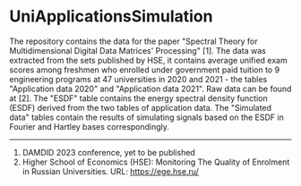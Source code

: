 # UniApplicationsSimulation
The repository contains the data for the paper "Spectral Theory for Multidimensional Digital Data Matrices' Processing" [1].
The data was extracted from the sets published by HSE, it contains average unified exam scores among freshmen who enrolled under government paid tuition to 9 engineering programs at 47 universities in 2020 and 2021 - the tables "Application data 2020" and "Application data 2021". Raw data can be found at [2].
The "ESDF" table contains the energy spectral density function (ESDF) derived from the two tables of application data.
The "Simulated data" tables contain the results of simulating signals based on the ESDF in Fourier and Hartley bases correspondingly.

__________________________________________________
1. DAMDID 2023 conference, yet to be published
2. Higher School of Economics (HSE): Monitoring The Quality of Enrolment in Russian Universities. URL: https://ege.hse.ru/
